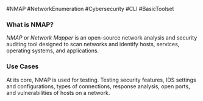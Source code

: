 #NMAP #NetworkEnumeration #Cybersecurity #CLI #BasicToolset 

### What is NMAP?
*NMAP* or *Network Mapper* is an open-source network analysis and security auditing tool designed to scan networks and identify hosts, services, operating systems, and applications. 

### Use Cases
At its core, NMAP is used for testing. 
Testing security features, IDS settings and configurations, types of connections, response analysis, open ports, and vulnerabilities of hosts on a network. 